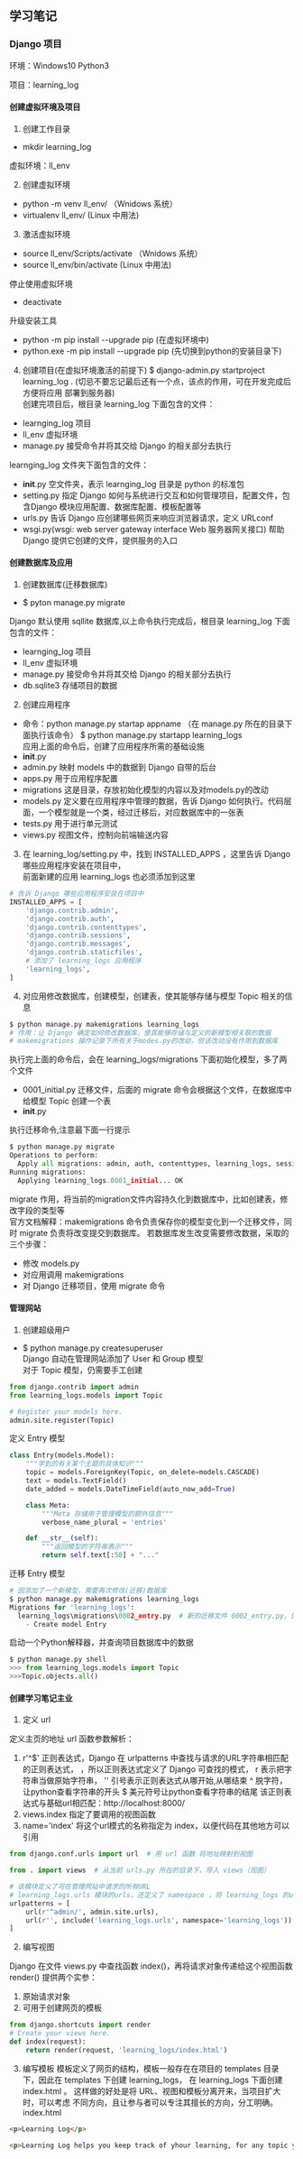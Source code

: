## 学习笔记
### Django 项目

环境：Windows10 Python3

项目：learning_log  

#### 创建虚拟环境及项目

1. 创建工作目录
- mkdir learning_log

虚拟环境：ll_env

2. 创建虚拟环境
- python -m venv ll_env/  （Wnidows 系统）
- virtualenv ll_env/ (Linux 中用法)  

3. 激活虚拟环境
- source ll_env/Scripts/activate （Wnidows 系统）
- source ll_env/bin/activate (Linux 中用法)  

停止使用虚拟环境
- deactivate  

升级安装工具
- python -m pip install --upgrade pip (在虚拟环境中)
- python.exe -m pip install --upgrade pip (先切换到python的安装目录下)

4. 创建项目(在虚拟环境激活的前提下)
$ django-admin.py startproject learning_log .   (切忌不要忘记最后还有一个点，该点的作用，可在开发完成后方便将应用
部署到服务器)  
创建完项目后，根目录 learning_log 下面包含的文件：  
- learnging_log 项目
- ll_env  虚拟环境
- manage.py 接受命令并将其交给 Django 的相关部分去执行
  
learnging_log 文件夹下面包含的文件：    
- __init__.py  空文件夹，表示 learnging_log 目录是 python 的标准包
- setting.py 指定 Django 如何与系统进行交互和如何管理项目，配置文件，包含Django 模块应用配置、数据库配置、模板配置等
- urls.py 告诉 Django 应创建哪些网页来响应浏览器请求，定义 URLconf
- wsgi.py(wsgi: web server gateway interface Web 服务器网关接口) 帮助 Django 提供它创建的文件，提供服务的入口

#### 创建数据库及应用

1. 创建数据库(迁移数据库)
- $ pyton manage.py migrate  

Django 默认使用 sqllite 数据库,以上命令执行完成后，根目录 learning_log 下面包含的文件：  
- learnging_log 项目
- ll_env  虚拟环境
- manage.py 接受命令并将其交给 Django 的相关部分去执行
- db.sqlite3 存储项目的数据

2. 创建应用程序
- 命令：python manage.py startap appname （在 manage.py 所在的目录下面执行该命令）
$ python manage.py startapp learning_logs  
应用上面的命令后，创建了应用程序所需的基础设施  
- __init__.py
- admin.py  映射 models 中的数据到 Django 自带的后台 
- apps.py  用于应用程序配置  
- migrations 这是目录，存放初始化模型的内容以及对models.py的改动
- models.py  定义要在应用程序中管理的数据，告诉 Django 如何执行。代码层面，一个模型就是一个类，经过迁移后，对应数据库中的一张表
- tests.py  用于进行单元测试
- views.py  视图文件，控制向前端输送内容


3. 在 learning_log/setting.py 中，找到 INSTALLED_APPS ，这里告诉 Django 哪些应用程序安装在项目中，  
前面新建的应用 learning_logs 也必须添加到这里  

```python
# 告诉 Django 哪些应用程序安装在项目中
INSTALLED_APPS = [
    'django.contrib.admin',
    'django.contrib.auth',
    'django.contrib.contenttypes',
    'django.contrib.sessions',
    'django.contrib.messages',
    'django.contrib.staticfiles',
    # 添加了 learning_logs 应用程序
    'learning_logs',
]
```

4. 对应用修改数据库，创建模型，创建表，使其能够存储与模型 Topic 相关的信息
```python
$ python manage.py makemigrations learning_logs  
# 作用：让 Django 确定如何修改数据库，使其能够存储与定义的新模型相关联的数据 
# makemigrations 操作记录下所有关于modes.py的改动，但该改动没有作用到数据库
```
执行完上面的命令后，会在 learning_logs/migrations 下面初始化模型，多了两个文件  
- 0001_initial.py 迁移文件，后面的 migrate 命令会根据这个文件，在数据库中给模型 Topic 创建一个表
- __init__.py  

执行迁移命令,注意最下面一行提示  
```python
$ python manage.py migrate  
Operations to perform:
  Apply all migrations: admin, auth, contenttypes, learning_logs, sessions
Running migrations:
  Applying learning_logs.0001_initial... OK
```
migrate 作用，将当前的migration文件内容持久化到数据库中，比如创建表，修改字段的类型等  
官方文档解释：makemigrations 命令负责保存你的模型变化到一个迁移文件，同时 migrate 负责将改变提交到数据库。
若数据库发生改变需要修改数据，采取的三个步骤：
- 修改 models.py
- 对应用调用 makemigrations
- 对 Django 迁移项目，使用 migrate 命令

#### 管理网站

1. 创建超级用户  
- $ python manage.py createsuperuser  
Django 自动在管理网站添加了 User 和 Group 模型  
对于 Topic 模型，仍需要手工创建  
```python
from django.contrib import admin
from learning_logs.models import Topic

# Register your models here.
admin.site.register(Topic)
```

定义 Entry 模型  

```python
class Entry(models.Model):
    """学到的有关某个主题的具体知识"""
    topic = models.ForeignKey(Topic, on_delete=models.CASCADE)
    text = models.TextField()
    date_added = models.DateTimeField(auto_now_add=True)

    class Meta:
        """Meta 存储用于管理模型的额外信息"""
        verbose_name_plural = 'entries'

    def __str__(self):
        """返回模型的字符串表示"""
        return self.text[:50] + "..."
```

迁移 Entry 模型  

```python
# 因添加了一个新模型，需要再次修改(迁移)数据库
$ python manage.py makemigrations learning_logs
Migrations for 'learning_logs':
  learning_logs\migrations\0002_entry.py  # 新的迁移文件 0002_entry.py，告诉 Django 如何修改数据库
    - Create model Entry
```

启动一个Python解释器，并查询项目数据库中的数据  

```python
$ python manage.py shell
>>> from learning_logs.models import Topic
>>>Topic.objects.all()
```



#### 创建学习笔记主业

1. 定义 url 

定义主页的地址
url 函数参数解析：
1. r'^$' 正则表达式，Django 在 urlpatterns 中查找与请求的URL字符串相匹配的正则表达式，
，所以正则表达式定义了 Django 可查找的模式， 
r 表示把字符串当做原始字符串，
'' 引号表示正则表达式从哪开始,从哪结束
^ 脱字符，让python查看字符串的开头
$ 美元符号让python查看字符串的结尾
该正则表达式与基础url相匹配：http://localhost:8000/
2. views.index 指定了要调用的视图函数  
3. name='index' 将这个url模式的名称指定为 index，以便代码在其他地方可以引用

```python
from django.conf.urls import url  # 用 url 函数 将地址映射到视图

from . import views  # 从当前 urls.py 所在的目录下，导入 views（视图）

# 该模块定义了可在管理网站中请求的所有URL
# learning_logs.urls 模块的urls，还定义了 namespace ，将 learning_logs 的url与项目中的其它url区分开来
urlpatterns = [
    url(r'^admin/', admin.site.urls),
    url(r'', include('learning_logs.urls', namespace='learning_logs')),
]
```

2. 编写视图

Django 在文件 views.py 中查找函数 index()，再将请求对象传递给这个视图函数  
render() 提供两个实参：  
1. 原始请求对象
2. 可用于创建网页的模板

```python
from django.shortcuts import render
# Create your views here.
def index(request):
    return render(request, 'learning_logs/index.html')
```

3. 编写模板 
模板定义了网页的结构，模板一般存在在项目的 templates 目录下，因此在 templates 下创建 learning_logs，
在 learning_logs 下面创建 index.html 。 这样做的好处是将 URL、视图和模板分离开来，当项目扩大时，可以考虑
不同方向，且让参与者可以专注其擅长的方向，分工明确。
index.html 
```html
<p>Learning Log</p>

<p>Learning Log helps you keep track of yhour learning, for any topic you`re learning about</p>
```

